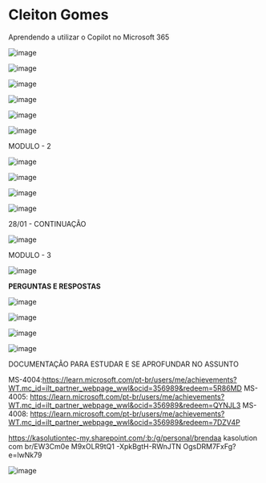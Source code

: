 # Cleiton Gomes

Aprendendo a utilizar o Copilot no Microsoft 365

![image](https://github.com/user-attachments/assets/03a425ff-06eb-45aa-a9b2-6cfac16df092)

![image](https://github.com/user-attachments/assets/2ad56ee9-881f-4760-9949-644be077b0f7)

![image](https://github.com/user-attachments/assets/0b056905-a998-4ecd-b707-3022ba520a11)

![image](https://github.com/user-attachments/assets/3b6aed77-0cc2-4b38-8227-2d0ea5bc04d4)

![image](https://github.com/user-attachments/assets/6cc97efb-8076-440f-ae49-4da9e24afcf1)

![image](https://github.com/user-attachments/assets/36c6f328-3e44-4954-854f-89479c43e21d)

MODULO - 2

![image](https://github.com/user-attachments/assets/9ee64cc4-9759-47ca-a4d7-acdba00a28ee)

![image](https://github.com/user-attachments/assets/c84b20d0-a233-4d3e-8288-79961b0d3544)

![image](https://github.com/user-attachments/assets/73f749e2-e631-4895-a9f2-0ab2aa06621e)

![image](https://github.com/user-attachments/assets/e0d51cf5-7e53-4701-aa3e-1ef64d0719b1)

28/01 - CONTINUAÇÃO

![image](https://github.com/user-attachments/assets/048e5e36-98e5-40a9-bb16-79b77e34ae01)

MODULO - 3

![image](https://github.com/user-attachments/assets/54327ea9-ff7c-45d8-a8d0-41522aee2109)


**PERGUNTAS E RESPOSTAS**

![image](https://github.com/user-attachments/assets/6820db76-8af4-4398-a220-e2d2eb6d9a13)

![image](https://github.com/user-attachments/assets/a0aa6979-e6cc-4d37-bd0a-66d2eceebe6f)

![image](https://github.com/user-attachments/assets/105121ef-beaa-4420-8554-07dd7ab2eaa7)

![image](https://github.com/user-attachments/assets/a56ec026-c37f-4039-9277-8751c347c5b2)



DOCUMENTAÇÃO PARA ESTUDAR E SE APROFUNDAR NO ASSUNTO

MS-4004:https://learn.microsoft.com/pt-br/users/me/achievements?WT.mc_id=ilt_partner_webpage_wwl&ocid=356989&redeem=5R86MD 
MS-4005: https://learn.microsoft.com/pt-br/users/me/achievements?WT.mc_id=ilt_partner_webpage_wwl&ocid=356989&redeem=QYNJL3 
MS-4008: https://learn.microsoft.com/pt-br/users/me/achievements?WT.mc_id=ilt_partner_webpage_wwl&ocid=356989&redeem=7DZV4P

https://kasolutiontec-my.sharepoint.com/:b:/g/personal/brendaa kasolution com br/EW3Cm0e M9xOLR9tQ1 -XpkBgtH-RWnJTN OgsDRM7FxFg?e=lwNk79

![image](https://github.com/user-attachments/assets/2376f7d0-9310-41d5-893d-45c937f1f369)
